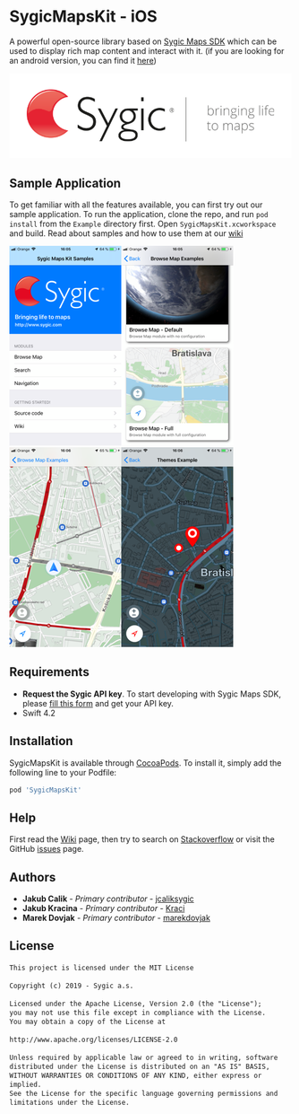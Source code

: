 # SygicMapsKit - iOS

A powerful open-source library based on [Sygic Maps SDK][SygicMapsSDK] which can be used to display rich map content and interact with it. (if you are looking for an android version, you can find it [here][AndroidMapsKit]) 

![Sygic][SygicLogo]

## Sample Application

To get familiar with all the features available, you can first try out our sample application. To run the application, clone the repo, and run `pod install` from the `Example` directory first. Open `SygicMapsKit.xcworkspace` and build. Read about samples and how to use them at our [wiki][MapsKitWiki]

[![Example1][Example1Thumbnail]][Example1][![Example2][Example2Thumbnail]][Example2][![Example3][Example3Thumbnail]][Example3][![Example4][Example4Thumbnail]][Example4]

## Requirements

* **Request the Sygic API key**. To start developing with Sygic Maps SDK, please [fill this form][SygicAPIKey] and get your API key.
* Swift 4.2

## Installation

SygicMapsKit is available through [CocoaPods][CocoaPods]. To install
it, simply add the following line to your Podfile:

```ruby
pod 'SygicMapsKit'
```

## Help

First read the [Wiki][MapsKitWiki] page, then try to search on [Stackoverflow][SygicMobileSDKiOS] or visit the GitHub [issues][MapsKitIssues] page.

## Authors

  * **Jakub Cali­k** - *Primary contributor* - [jcaliksygic][jcalikGithub]
  * **Jakub Kracina** - *Primary contributor* - [Kraci][KraciGithub]
  * **Marek Dovjak** - *Primary contributor* - [marekdovjak][marekdovjakGithub]

## License

```
This project is licensed under the MIT License

Copyright (c) 2019 - Sygic a.s.

Licensed under the Apache License, Version 2.0 (the "License");
you may not use this file except in compliance with the License.
You may obtain a copy of the License at

http://www.apache.org/licenses/LICENSE-2.0

Unless required by applicable law or agreed to in writing, software
distributed under the License is distributed on an "AS IS" BASIS,
WITHOUT WARRANTIES OR CONDITIONS OF ANY KIND, either express or implied.
See the License for the specific language governing permissions and
limitations under the License.
```
[//]: # (Comment)

[KraciGithub]: <https://github.com/Kraci>
[jcalikGithub]: <https://github.com/jcaliksygic>
[marekdovjakGithub]: <https://github.com/marekdovjak>

[SygicAPIKey]: <https://www.sygic.com/enterprise/get-api-key/>
[SygicMapsSDK]: <https://www.sygic.com/enterprise/maps-navigation-sdk-api-developers>
[AndroidMapsKit]: <https://github.com/Sygic/sygic-maps-kit-android>
[SygicLogo]: <Assets/sygic_logo.png>
[CocoaPods]: <https://cocoapods.org>
[MapsKitWiki]: <https://github.com/Sygic/sygic-maps-kit-ios/wiki>
[SygicMobileSDKiOS]: <https://stackoverflow.com/questions/tagged/ios+sygic-mobile-sdk>
[MapsKitIssues]: <https://github.com/Sygic/sygic-maps-kit-ios/issues>

[Example1]: <Assets/example1.png>
[Example2]: <Assets/example2.png>
[Example3]: <Assets/example3.png>
[Example4]: <Assets/example4.png>
[Example1Thumbnail]: <Assets/example1_thumbnail.png>
[Example2Thumbnail]: <Assets/example2_thumbnail.png>
[Example3Thumbnail]: <Assets/example3_thumbnail.png>
[Example4Thumbnail]: <Assets/example4_thumbnail.png>
